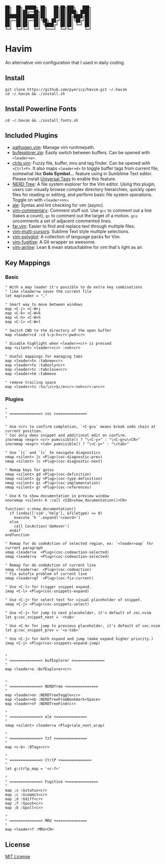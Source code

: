 ```
██╗  ██╗ █████╗ ██╗   ██╗██╗███╗   ███╗
██║  ██║██╔══██╗██║   ██║██║████╗ ████║
███████║███████║██║   ██║██║██╔████╔██║
██╔══██║██╔══██║╚██╗ ██╔╝██║██║╚██╔╝██║
██║  ██║██║  ██║ ╚████╔╝ ██║██║ ╚═╝ ██║
╚═╝  ╚═╝╚═╝  ╚═╝  ╚═══╝  ╚═╝╚═╝     ╚═╝
```
# Havim
An alternative vim configuration that I used in daily coding.

## Install
```
git clone https://github.com/pyericz/havim.git ~/.havim
cd ~/.havim && ./install.sh
```

## Install Powerline Fonts
```
cd ~/.havim && ./install_fonts.sh
```

## Included Plugins
* [pathogen.vim](https://github.com/tpope/vim-pathogen): Manage vim runtimepath.
* [bufexplorer.zip](https://github.com/vim-scripts/bufexplorer.zip): Easily switch between buffers. Can be opened with `<leader+o>`.
* [ctrlp.vim](https://github.com/ctrlpvim/ctrlp.vim): Fuzzy file, buffer, mru and tag finder. Can be opened with `<Ctrl+F>`. It also maps `<leader+d>` to toggle buffer tags from current file, somewhat like **Goto Symbol...** feature using in Sumblime Text editor. Please install [Universal Tags](https://github.com/universal-ctags/ctags) to enable this feature.
* [NERD Tree](https://github.com/scrooloose/nerdtree): A file system explorer for the Vim editor. Using this plugin, users can visually browse complex directory hierarchies, quickly open files for reading or editing, and perform basic file system operations. Toggle on with `<leader+nn>`.
* [ale](https://github.com/w0rp/ale): Syntax and lint checking for vim (async).
* [vim-commentary](https://github.com/tpope/vim-commentary): Comment stuff out.  Use `gcc` to comment out a line (takes a count), `gc` to comment out the target of a motion. `gcu` uncomments a set of adjacent commented lines.
* [far.vim](https://github.com/brooth/far.vim): Easier to find and replace text through multiple files.
* [vim-multi-cursors](https://github.com/terryma/vim-multiple-cursors): Sublime Text style multiple selections.
* [vim-polyglot](https://github.com/sheerun/vim-polyglot): A collection of language packs for Vim.
* [vim-fugitive](https://github.com/tpope/vim-fugitive): A Git wrapper so awesome.
* [vim-airline](https://github.com/vim-airline/vim-airline): Lean & mean status/tabline for vim that's light as air.


## Key Mappings

### Basic
```vim
" With a map leader it's possible to do extra key combinations
" like <leader>w saves the current file
let mapleader = ","

" Smart way to move between windows
map <C-j> <C-W>j
map <C-k> <C-W>k
map <C-h> <C-W>h
map <C-l> <C-W>l

" Switch CWD to the directory of the open buffer
map <leader>cd :cd %:p:h<cr>:pwd<cr>

" Disable highlight when <leader><cr> is pressed
map <silent> <leader><cr> :noh<cr>

" Useful mappings for managing tabs
map <leader>tn :tabnew<cr>
map <leader>to :tabonly<cr>
map <leader>tc :tabclose<cr>
map <leader>tm :tabmove

" remove trailing space
map <leader>ts :%s/\s\+$//e<cr>:noh<cr>:w<cr>
```

### Plugins
```vim
"
" ==============> coc <==============
"

" Use <cr> to confirm completion, `<C-g>u` means break undo chain at current position.
" Coc only does snippet and additional edit on confirm.
inoremap <expr> <cr> pumvisible() ? "\<C-y>" : "\<C-g>u\<CR>"
inoremap <expr> <tab> pumvisible() ? "\<C-y>" : "\<tab>"

" Use `[c` and `]c` to navigate diagnostics
nmap <silent> [c <Plug>(coc-diagnostic-prev)
nmap <silent> ]c <Plug>(coc-diagnostic-next)

" Remap keys for gotos
nmap <silent> gd <Plug>(coc-definition)
nmap <silent> gy <Plug>(coc-type-definition)
nmap <silent> gi <Plug>(coc-implementation)
nmap <silent> gr <Plug>(coc-references)

" Use K to show documentation in preview window
nnoremap <silent> K :call <SID>show_documentation()<CR>

function! s:show_documentation()
  if (index(['vim','help'], &filetype) >= 0)
    execute 'h '.expand('<cword>')
  else
    call CocAction('doHover')
  endif
endfunction

" Remap for do codeAction of selected region, ex: `<leader>aap` for current paragraph
xmap <leader>a  <Plug>(coc-codeaction-selected)
nmap <leader>a  <Plug>(coc-codeaction-selected)

" Remap for do codeAction of current line
nmap <leader>ac  <Plug>(coc-codeaction)
" Fix autofix problem of current line
nmap <leader>qf  <Plug>(coc-fix-current)

" Use <C-l> for trigger snippet expand.
imap <C-l> <Plug>(coc-snippets-expand)

" Use <C-j> for select text for visual placeholder of snippet.
vmap <C-j> <Plug>(coc-snippets-select)

" Use <C-j> for jump to next placeholder, it's default of coc.nvim
let g:coc_snippet_next = '<tab>'

" Use <C-k> for jump to previous placeholder, it's default of coc.nvim
let g:coc_snippet_prev = '<s-tab>'

" Use <C-j> for both expand and jump (make expand higher priority.)
imap <C-j> <Plug>(coc-snippets-expand-jump)


"
" ==============> bufExplorer <==============
"
map <leader>o :BufExplorer<cr>


"
" ==============> NERDTree <==============
"
map <leader>nn :NERDTreeToggle<cr>
map <leader>nb :NERDTreeFromBookmark<Space>
map <leader>nf :NERDTreeFind<cr>

"
" ==============> ale <==============
"
nmap <silent> <leader>a <Plug>(ale_next_wrap)

"
" ==============> fzf <==============
"
map <c-b> :BTags<cr>

"
" ==============> CtrlP <==============
"
let g:ctrlp_map = '<c-f>'

"
" ==============> Fugitive <==============
"
map ;s :Gstatus<cr>
map ;c :Gcommit<cr>
map ;d :Gdiff<cr>
map ;f :Gpush<cr>
map ;b :Gpull<cr>

"
" ==============> MRU <==============
"
map <leader>f :MRU<CR>
```
## License
[MIT License](https://github.com/pyericz/vimrc/blob/master/LICENSE)
